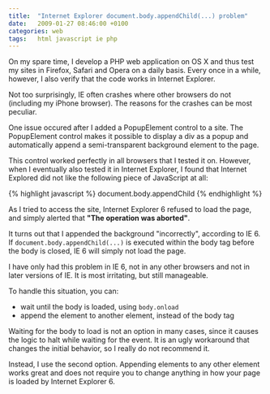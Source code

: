 ```yaml
---
title:  "Internet Explorer document.body.appendChild(...) problem"
date:   2009-01-27 08:46:00 +0100
categories: web
tags: 	html javascript ie php
---
```



On my spare time, I develop a PHP web application on OS X and thus test my sites
in Firefox, Safari and Opera on a daily basis. Every once in a while, however, I
also verify that the code works in Internet Explorer.

Not too surprisingly, IE often crashes where other browsers do not (including my
iPhone browser). The reasons for the crashes can be most peculiar.

One issue occured after I added a PopupElement control to a site. The PopupElement
control makes it possible to display a div as a popup and automatically append a
semi-transparent background element to the page.

This control worked perfectly in all browsers that I tested it on. However, when
I eventually also tested it in Internet Explorer, I found that Internet Explored
did not like the following piece of JavaScript at all:

{% highlight javascript %}
document.body.appendChild
{% endhighlight %}

As I tried to access the site, Internet Explorer 6 refused to load the page, and
simply alerted that **"The operation was aborted"**.

It turns out that I appended the background "incorrectly", according to IE 6. If
`document.body.appendChild(...)` is executed within the body tag before the body
is closed, IE 6 will simply not load the page.

I have only had this problem in IE 6, not in any other browsers and not in later
versions of IE. It is most irritating, but still manageable.

To handle this situation, you can:

* wait until the body is loaded, using `body.onload`
* append the element to another element, instead of the body tag

Waiting for the body to load is not an option in many cases, since it causes the
logic to halt while waiting for the event. It is an ugly workaround that changes
the initial behavior, so I really do not recommend it.

Instead, I use the second option. Appending elements to any other element works
great and does not require you to change anything in how your page is loaded by
Internet Explorer 6.